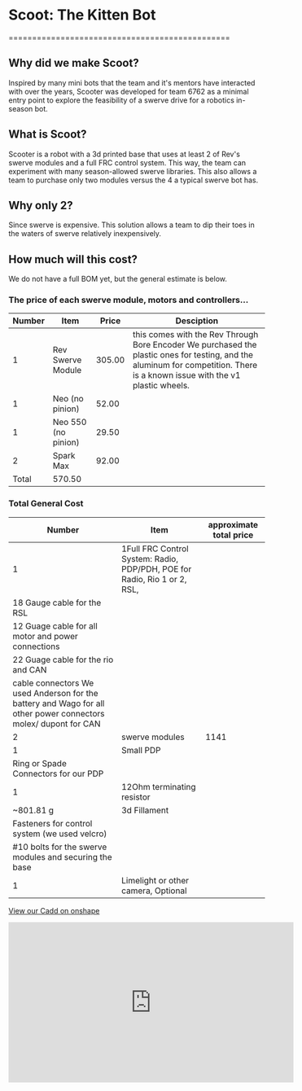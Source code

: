# Scoot: The Kitten Bot

===============================================

## Why did we make Scoot?

Inspired by many mini bots that the team and it's mentors have interacted with over the years, Scooter was developed for team 6762 as a minimal entry point to explore the feasibility of a swerve drive for a robotics in-season bot.

## What is Scoot?

Scooter is a robot with a 3d printed base that uses at least 2 of Rev's swerve modules and a full FRC control system. This way, the team can experiment with many season-allowed swerve libraries. This also allows a team to purchase only two modules versus the 4 a typical swerve bot has.

## Why only 2?

Since swerve is expensive. This solution allows a team to dip their toes in the waters of swerve relatively inexpensively.

## How much will this cost?

We do not have a full BOM yet, but the general estimate is below.

### The price of each swerve module, motors and controllers...

Number | Item             | Price | Desciption 
-------|------------------|-------|------------
1      |Rev Swerve Module |305.00 |this comes with the Rev Through Bore Encoder We purchased the plastic ones for testing, and the aluminum for competition. There is a known issue with the v1 plastic wheels. 
1 |Neo (no pinion) |52.00|	
1 |Neo 550 (no pinion) |29.50|	
2 |Spark Max| 92.00|	
  |Total   | 570.50

  
### Total General Cost


Number| Item| approximate total price
-------|------------------|-------
1| 1Full FRC Control System: Radio, PDP/PDH, POE for Radio, Rio 1 or 2, RSL, |
 |18 Gauge cable for the RSL| 
 |12 Guage cable for all motor and power connections|
 |22 Guage cable for the rio and CAN |
 |cable connectors We used Anderson for the battery and Wago for all other power connectors molex/ dupont for CAN |
2 |swerve modules | 1141
1 |Small PDP |
  |Ring or Spade Connectors for our PDP|
1 |12Ohm terminating resistor
~801.81 g |3d Fillament|  
  |Fasteners for control system (we used velcro)|
  |#10 bolts for the swerve modules and securing the base|
1 |Limelight or other camera, Optional|

[View our Cadd on onshape](https://cad.onshape.com/documents/dc911cfa8b3dccdac654b76b/w/eddf5a90f3b74427297dde25/e/3c74e6053ab6216a8b7a64ff)

<iframe width="560" height="315" src="https://www.youtube.com/embed/0Xi9yb1IMyA?si=fK5E0dbZEoLfbt4z" title="YouTube video player" frameborder="0" allow="accelerometer; autoplay; clipboard-write; encrypted-media; gyroscope; picture-in-picture; web-share" allowfullscreen></iframe>
